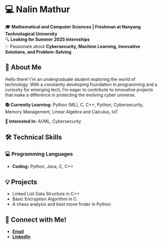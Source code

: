 # 💻 Nalin Mathur  

🎓 **Mathematical and Computer Sciences | Freshman at Nanyang Technological University**  
🔍 **Looking for Summer 2025 Internships**  
✨ Passionate about **Cybersecurity, Machine Learning, Innovative Solutions, and Problem-Solving**

## 🚀 About Me  
Hello there! I'm an undergraduate student exploring the world of technology. With a constantly developing foundation in programming and a curiosity for emerging tech, I’m eager to contribute to innovative projects that make a difference in protecting the evolving cyber universe.  

**📚 Currently Learning:** Python (ML), C, C++, Python, Cybersecurity, Memory Management, Linear Algebra and Calculus, IoT 

**🎯 Interested In:** AI/ML, Cybersecurity

## 🛠️ Technical Skills  

### 💻 Programming Languages  
- **Coding:** Python, Java, C, C++

## 💡 Projects  
- Linked List Data Structure in C++
- Basic Encryption Algorithm in C
- A chess analysis and best move finder in Python
## 📩 Connect with Me!  
- [**Email**](mailto:mathurnalin15@gmail.com)  
- [**LinkedIn**](https://www.linkedin.com/in/nalin-mathur-095aa8235/)
